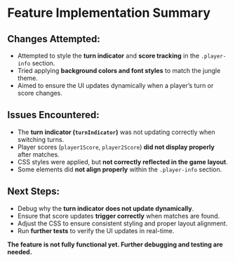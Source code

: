 # Feature Implementation Summary

## Changes Attempted:
- Attempted to style the **turn indicator** and **score tracking** in the `.player-info` section.
- Tried applying **background colors and font styles** to match the jungle theme.
- Aimed to ensure the UI updates dynamically when a player’s turn or score changes.

## Issues Encountered:
- The **turn indicator (`turnIndicator`)** was not updating correctly when switching turns.
- Player scores (`player1Score`, `player2Score`) **did not display properly** after matches.
- CSS styles were applied, but **not correctly reflected in the game layout**.
- Some elements did **not align properly** within the `.player-info` section.

## Next Steps:
- Debug why the **turn indicator does not update dynamically**.
- Ensure that score updates **trigger correctly** when matches are found.
- Adjust the CSS to ensure consistent styling and proper layout alignment.
- Run **further tests** to verify the UI updates in real-time.

**The feature is not fully functional yet. Further debugging and testing are needed.**
